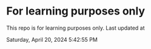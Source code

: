 # For learning purposes only
This repo is for learning purposes only.
Last updated at

Saturday, April 20, 2024 5:42:55 PM

